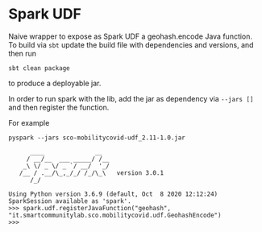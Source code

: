 # Spark UDF

Naive wrapper to expose as Spark UDF a geohash.encode Java function.
To build via `sbt` update the build file with dependencies and versions, and then run 

```
sbt clean package
```

to produce a deployable jar.

In order to run spark with the lib, add the jar as dependency via `--jars []` and then register the function.

For example

```
pyspark --jars sco-mobilitycovid-udf_2.11-1.0.jar

      ____              __
     / __/__  ___ _____/ /__
    _\ \/ _ \/ _ `/ __/  '_/
   /__ / .__/\_,_/_/ /_/\_\   version 3.0.1
      /_/

Using Python version 3.6.9 (default, Oct  8 2020 12:12:24)
SparkSession available as 'spark'.
>>> spark.udf.registerJavaFunction("geohash", "it.smartcommunitylab.sco.mobilitycovid.udf.GeohashEncode")
>>> 

```
